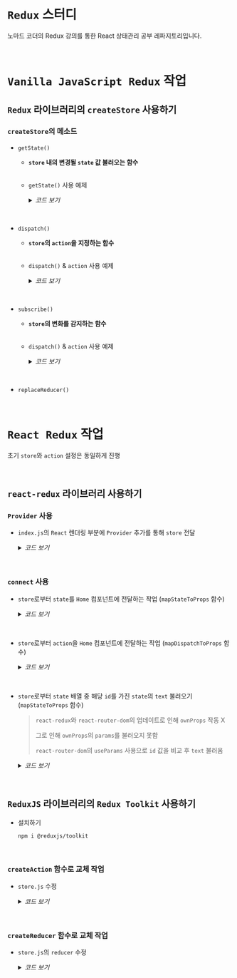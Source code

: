 # `Redux` 스터디
노마드 코더의 Redux 강의를 통한 React 상태관리 공부 레파지토리입니다.

<br>

# `Vanilla JavaScript Redux` 작업

## `Redux` 라이브러리의 `createStore` 사용하기

### `createStore`의 메소드

  - `getState()`

    - **`store` 내의 변경될 `state` 값 불러오는 함수**

    <br>

    - `getState()` 사용 예제

      <details>

      <summary><i>코드 보기</i></summary>

      <br>

        ```JS
        import { createStore } from "redux";
        
        const countModifier = () => {
          return 'hello';
        };

        const countStore = createStore(countModifier);

        console.log(countStore.getState());
        // 결과 : hello
        ```

        <br>

      - `state` 초기값 지정

        ```JS
        const countModifier = (state = 0) => {
          // state = 0로 state 초기값 설정
          console.log(state);
          // 0
          return state;
        };

        const countStore = createStore(countModifier);

        console.log(countStore.getState());
        // 0
        ```

        </details>

<br>

  - `dispatch()`

    - **`store`의 `action`을 지정하는 함수**

    <br>

    - `dispatch()` & `action` 사용 예제

      <details>

      <summary><i>코드 보기</i></summary>

      <br>

        ```JS
        import { createStore } from "redux";

        const countModifier = (count = 0, action) => {
          // count = 0로 count 초기값 설정

          if (action.type === 'ADD') {
            return count += 1;
          } else if (action.type === 'MINUS') {
            return count -= 1;
          } else {
            return count;
          }
        };

        const countStore = createStore(countModifier);

        countStore.dispatch({ type: 'ADD' }); // 1
        countStore.dispatch({ type: 'ADD' }); // 2 (1 + 1)
        countStore.dispatch({ type: 'ADD' }); // 3 (2 + 1)
        countStore.dispatch({ type: 'ADD' }); // 4 (3 + 1)
        countStore.dispatch({ type: 'MINUS' }); // 3 (4 - 1)
        // dispatch를 통해 action을 지정하기 위해서는 object 형식으로 type을 통해 작동

        console.log(countStore.getState());
        // 결과 : 3
        ```

        <br>

        > `Redux`의 `State` 값은 변형(`mutate`)을 해서는 절대 안됨
        > 
        > 즉, 상태를 수정하는 것이 아닌 새로운 것을 `return`한다는 개념
        
        <br>

        ```JS
        state.push(action.type); // ❌
      
        [...state, {text: action.text}]; // ⭕ ES6 Spread
        ```

        <br>

        ```JS
        const stateArray = [
          {text: 'asfd', id: 1676650491370},
          {text: '123', id: 1676650490618},
          {text: 'asdsad', id: 1676650489747}
        ];

        stateArray.splice(1, 1); // ❌
        // 배열을 변형(mutate)하여 삭제하는 방식이기 때문에 적합하지 않음

        stateArray.filter(toDo => toDo.id !== action.id);  // ⭕
        // 배열에서 id 값이 다른 것들을 남겨두고 배열을 새로 생성하는 방식으로 적합함
        ```

        </details>


<br>

  - `subscribe()`

    - **`store`의 변화를 감지하는 함수**

    <br>

    - `dispatch()` & `action` 사용 예제

      <details>

      <summary><i>코드 보기</i></summary>

      <br>

      ```JS
      import { createStore } from "redux";

      const add = document.getElementById('add');
      const minus = document.getElementById('minus');

      const countModifier = (count = 0, action) => {
        // count = 0로 count 초기값 설정

        switch (action.type) {
          case 'ADD':
            return count + 1;
          case 'MINUS':
            return count - 1;
          default:
            return count;
        }
      };

      const countStore = createStore(countModifier);

      const onChange = () => {
        number.innerText = countStore.getState();
        // count의 변경 값 출력
      }

      countStore.subscribe(onChange);

      const handleAdd = () => {
        countStore.dispatch({ type: 'ADD' });
      }

      const handleMinus = () => {
        countStore.dispatch({ type: 'MINUS' });
      }

      add.addEventListener('click', handleAdd);
      minus.addEventListener('click', handleMinus);
      ```

      </details>

<br>

  - `replaceReducer()`

<br>

# `React Redux` 작업

초기 `store`와 `action` 설정은 동일하게 진행

<br>

## `react-redux` 라이브러리 사용하기

### `Provider` 사용

- `index.js`의 `React` 렌더링 부분에 `Provider` 추가를 통해 `store` 전달

  <details>

    <summary><i>코드 보기</i></summary>

    <br>

    ```JS
    import React from "react";
    import ReactDOM from "react-dom/client";
    import App from "./components/App";
    import { BrowserRouter } from "react-router-dom";
    import { Provider } from "react-redux";
    import reactStore from './store'

    const root = ReactDOM.createRoot(document.getElementById("root"));
    root.render(
      <BrowserRouter>
        <Provider store={reactStore}>
          <App />
        </Provider>
      </BrowserRouter>
    );
    ```

    - `store.js`

      ```JS
      import { createStore } from "redux";

      const ADD = 'ADD';
      const DELETE = 'DELETE';

      export const addToDo = (text) => {
        return {
          type: ADD,
          text
        }
      }

      export const deleteToDo = (id) => {
        return {
          type: DELETE,
          id
        }
      }

      const reducer = (state = [], action) => {
        switch (action.type) {
          case ADD:
            return [{ text: action.text, id: Date.now() }, ...state];
          case DELETE:
            return state.filter(toDo => toDo !== action.id);
          default:
            return state;
        }
      };

      const store = createStore(reducer);

      export default store;
      ```

  </detail>

<br>

### `connect` 사용

  - `store`로부터 `state`를 `Home` 컴포넌트에 전달하는 작업 (`mapStateToProps` 함수)

    <details>

      <summary><i>코드 보기</i></summary>

      <br>

      ```JS
      import React, { useState } from 'react';
      import { connect } from 'react-redux';

      const Home = (props) => {

        console.log(props);
        // 결과 : {test: true, dispatch: ƒ}
        
        const [text, setText] = useState('');

        const onChange = (e) => {
          setText(e.target.value);
        };

        const onSubmit = (e) => {
          e.preventDefault();
          setText('');
        };

        return (
          <>
            <h1>To Do List (React-Redux)</h1>
            <form
              onSubmit={onSubmit}
            >
              <input
                type={'text'}
                placeholder='Write To Do'
                value={text}
                onChange={onChange}
              />
              &nbsp;
              <button>➕</button>
            </form>
            <ul></ul>
          </>
        );
      };

      const mapStateToProps = (state, ownProps) => {
        return { test: true }
      };

      export default connect(mapStateToProps)(Home);
      // store로부터 state 전달 방식 (react-redux)
      ```
    </detail>

  <br>

  - `store`로부터 `action`을 `Home` 컴포넌트에 전달하는 작업 (`mapDispatchToProps` 함수)
  
    <details>

      <summary><i>코드 보기</i></summary>

      <br>

      - To Do 추가

        ```JS
        import React, { useState } from 'react';
        import { connect } from 'react-redux';
        import { actionCreators } from '../store';

        const Home = ({ toDoList, addToDo }) => {
          const [text, setText] = useState('');

          const onChange = (e) => {
            setText(e.target.value);
          };

          const onSubmit = (e) => {
            e.preventDefault();
            setText('');
            addToDo(text);
          };

          return (
            <>
              <h1>To Do List (React-Redux)</h1>
              <form
                onSubmit={onSubmit}
              >
                <input
                  type={'text'}
                  placeholder='Write To Do'
                  value={text}
                  onChange={onChange}
                />
                &nbsp;
                <button>➕</button>
              </form>
              <ul>
                {JSON.stringify(toDoList)}
              </ul>
            </>
          );
        };

        const mapStateToProps = (state) => {
          return { toDoList: state }
        };

        const mapDispatchToProps = (dispatch) => {
          return {
            addToDo: (text) => dispatch(actionCreators.addToDo(text))
          };
        }

        export default connect(mapStateToProps, mapDispatchToProps)(Home);
        // store로부터 state, action 전달 방식 (react-redux)
        ```

        - 결과

          ```JSON
          [
            {"text":"123214","id":1676706665137},
            {"text":"asds","id":1676706663857},
            {"text":"asdasd","id":1676706662825},
            {"text":"hello","id":1676706659473}
          ]
          ```

      - To Do 삭제

        ```JS
        import React from 'react';
        import { connect } from 'react-redux';
        import { actionCreators } from '../store';

        const mapDispatchToProps = (dispatch, ownProps) => {
          // ownProps = {text: 'asdasd', id: 1676792387623}
          console.log(ownProps);
          return {
            onDeleteClick: () => {
              dispatch(actionCreators.deleteToDo(parseInt(ownProps.id)));
              // 해당 id를 식별해서 id가 같지 않은 것만 리스트에 남기고 필터링하여 새로운 배열 출력
            }
          }
        }

        const ToDo = ({ text, onDeleteClick }) => {
          return (
            <li>
              {text} <button onClick={onDeleteClick}>❌</button>
            </li>
          );
        };

        export default connect(null, mapDispatchToProps)(ToDo);
        ```

    </detail>

<br>

  - `store`로부터 `state` 배열 중 해당 `id`를 가진 `state`의 `text` 불러오기 (`mapStateToProps` 함수)

    > `react-redux`와 `react-router-dom`의 업데이트로 인해 `ownProps` 작동 X
    > 
    > 
    > 그로 인해 `ownProps`의 `params`를 불러오지 못함
    > 
    > 
    > `react-router-dom`의 `useParams` 사용으로 `id` 값을 비교 후 `text` 불러옴
  
    <details>

      <summary><i>코드 보기</i></summary>

      <br>

      - 해당 To Do의 Detail 페이지

        ```JS
        import React from 'react';
        import { connect } from 'react-redux';
        import { useParams } from 'react-router-dom';

        const MapStateToProps = (state) => {
          // useParams 사용을 위해 첫 글자 대문자화
          const params = useParams();

          console.log(params);
          // 결과 : { id: '1676796326617' }

          return {
            toDo: state.find(toDo => toDo.id === parseInt(params.id))
            // state에서 클릭 시의 params와 toDo의 id가 같은 것을 찾는 작업
          };
        };

        const Detail = ({ toDo }) => {
          console.log(toDo);
          // 결과 : {text: 'ㅂㄷㅂㅈㄷㅂㅈㄷ', id: 1676796326617}

          return (
            <h1>
              {toDo?.text}
            </h1>
          );
        };

        export default connect(MapStateToProps)(Detail);
        ```

<br>

## `ReduxJS` 라이브러리의 `Redux Toolkit` 사용하기

- 설치하기

  ```bash
  npm i @reduxjs/toolkit
  ```

<br>

### `createAction` 함수로 교체 작업

  - `store.js` 수정

    <details>

      <summary><i>코드 보기</i></summary>

      <br>

      - `type` 지정을 통한 `action` 함수를 `Toolkit`의 `createAction`으로 교체

        ```JS
        import { createStore } from "redux";
        import { createAction } from "@reduxjs/toolkit";

        const addToDo = createAction('ADD');
        // const ADD = 'ADD';
        // const addToDo = (text) => {
        //   return {
        //     type: ADD,
        //     text
        //   }
        // }

        const deleteToDo = createAction('DELETE');
        // const DELETE = 'DELETE';
        // const deleteToDo = (id) => {
        //   return {
        //     type: DELETE,
        //     id: parseInt(id)
        //   }
        // }

        console.log(addToDo());
        console.log(deleteToDo());

        const reducer = (state = [], action) => {
          var now = new Date();
          var year = now.getFullYear();
          var month = now.getMonth() + 1;
          var day = now.getDate();
          var hours = now.getHours();
          var minutes = now.getMinutes();
          var seconds = now.getSeconds();

          switch (action.type) {
            case addToDo.type:
              console.log(action);
              // {type: 'ADD', payload: 'asdasd'}
              return [
                {
                  text: action.payload, // = action.text
                  id: Date.now(),
                  year: year,
                  month: month,
                  day: day,
                  hours: hours,
                  minutes: minutes,
                  seconds: seconds
                },
                ...state
              ];
            case deleteToDo.type:
              console.log(action);
              // {type: 'DELETE', payload: 1676804884561}
              return state.filter(toDo => toDo.id !== action.payload);
              // action.payload = action.id
            default:
              return state;
          }
        };

        const store = createStore(reducer);

        export const actionCreators = {
          addToDo,
          deleteToDo
        }

        export default store;
        ```

      </detail>

<br>

### `createReducer` 함수로 교체 작업

  - `store.js`의 `reducer` 수정

    <details>

      <summary><i>코드 보기</i></summary>

      <br>

      - 기존 `store.js`의 `reducer` 함수

        ```JS
        const reducer = (state = [], action) => {
          var now = new Date();
          var year = now.getFullYear();
          var month = now.getMonth() + 1;
          var day = now.getDate();
          var hours = now.getHours();
          var minutes = now.getMinutes();
          var seconds = now.getSeconds();

          switch (action.type) {
            case addToDo.type:
              console.log(action);
              // {type: 'ADD', payload: 'asdasd'}
              return [
                {
                  text: action.payload, // = action.text
                  id: Date.now(),
                  year: year,
                  month: month,
                  day: day,
                  hours: hours,
                  minutes: minutes,
                  seconds: seconds
                },
                ...state
              ];
            case deleteToDo.type:
              console.log(action);
              // {type: 'DELETE', payload: 1676804738083}
              return state.filter(toDo => toDo.id !== action.payload); // = action.id
            default:
              return state;
          }
        };
        ```

      <br>

      - `createReducer` 함수 사용을 통한 `reducer` 함수 수정

        ```JS
        const reducer = createReducer([], {
          // state 값을 변형(mutate)해도 무관 (라이브러리 자체에서 immer를 사용하기 때문)
          [addToDo]: (state, action) => {
            var now = new Date();
            var year = now.getFullYear();
            var month = now.getMonth() + 1;
            var day = now.getDate();
            var hours = now.getHours();
            var minutes = now.getMinutes();
            var seconds = now.getSeconds();

            state.unshift({
              text: action.payload, // = action.text
              id: Date.now(),
              year: year,
              month: month,
              day: day,
              hours: hours,
              minutes: minutes,
              seconds: seconds
            })
          },
          [deleteToDo]: (state, action) => {
            return state.filter(toDo => toDo.id !== action.payload);
          }
        })
        ```
        <br>

        > `immer`란?
        > 
        > `React`에서 불변성을 유지하느라 복잡해진 코드를 짧고 간결하게 작성할 수 있도록 도와주는 라이브러리를 의미한다.
        > 
        >> "불변성"이란?
        >> 
        >> 기존의 상태 값을 유지하면서 새로운 상태 값을 추가하는 것 을 의미한다.
        >> 
        >>> "불변성"을 지키는 이유
        >>> 
        >>> `React`에서는 해당 `state`라는 값은 새로운 참조 값으로 바뀐 것이 아니기 때문에 `push` 이전의 `state`와 `push` 이후의 `state`가 같다고 판단하여 리렌더링을 하지 않게 되기 때문이다.

      </detail>